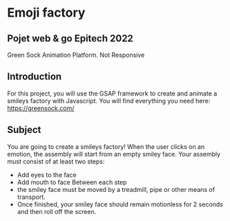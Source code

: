 # Emoji factory
## Pojet web & go Epitech 2022


Green Sock Animation Platform.
Not Responsive

## Introduction 

For this project, you will use the GSAP framework to create and animate a smileys factory with Javascript. 
You will find everything you need here: https://greensock.com/



## Subject 

You are going to create a smileys factory! 
When the user clicks on an emotion, the assembly will start from an empty smiley face. 
Your assembly must consist of at least two steps: 
- Add eyes to the face 
- Add mouth to face Between each step
- the smiley face must be moved by a treadmill, pipe or other means of transport. 
- Once finished, your smiley face should remain motionless for 2 seconds and then roll off the screen.

